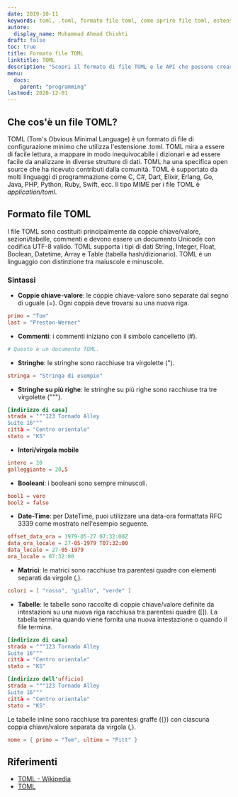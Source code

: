 ```yaml
---
date: 2019-10-11
keywords: toml, .toml, formato file toml, come aprire file toml, estensione .toml, estensione toml
autore:
  display_name: Muhammad Ahmad Chishti
draft: false
toc: true
title: Formato file TOML
linktitle: TOML
description: "Scopri il formato di file TOML e le API che possono creare e aprire file TOML."
menu:
  docs:
    parent: "programming"
lastmod: 2020-12-01
---
```


## Che cos'è un file TOML? ##

TOML (Tom's Obvious Minimal Language) è un formato di file di configurazione minimo che utilizza l'estensione .toml. TOML mira a essere di facile lettura, a mappare in modo inequivocabile i dizionari e ad essere facile da analizzare in diverse strutture di dati. TOML ha una specifica open source che ha ricevuto contributi dalla comunità. TOML è supportato da molti linguaggi di programmazione come C, C#, Dart, Elixir, Erlang, Go, Java, PHP, Python, Ruby, Swift, ecc. Il tipo MIME per i file TOML è *application/toml*.


## Formato file TOML ##

I file TOML sono costituiti principalmente da coppie chiave/valore, sezioni/tabelle, commenti e devono essere un documento Unicode con codifica UTF-8 valido. TOML supporta i tipi di dati String, Integer, Float, Boolean, Datetime, Array e Table (tabella hash/dizionario). TOML è un linguaggio con distinzione tra maiuscole e minuscole.

### Sintassi ###

- **Coppie chiave-valore**: le coppie chiave-valore sono separate dal segno di uguale (=). Ogni coppia deve trovarsi su una nuova riga.

```toml
primo = "Tom"
last = "Preston-Werner"
```

- **Commenti**: i commenti iniziano con il simbolo cancelletto (#).

```toml
# Questo è un documento TOML.
```

- **Stringhe**: le stringhe sono racchiuse tra virgolette (").

```toml
stringa = "Stringa di esempio"
```

- **Stringhe su più righe**: le stringhe su più righe sono racchiuse tra tre virgolette (""").

```toml
[indirizzo di casa]
strada = """123 Tornado Alley
Suite 16"""
città = "Centro orientale"
stato = "KS"
```

- **Interi/virgola mobile**

```toml
intero = 20
galleggiante = 20,5
```

- **Booleani**: i booleani sono sempre minuscoli.

```toml
bool1 = vero
bool2 = falso
```

- **Date-Time**: per DateTime, puoi utilizzare una data-ora formattata RFC 3339 come mostrato nell'esempio seguente.

```toml
offset_data_ora = 1979-05-27 07:32:00Z
data_ora_locale = 27-05-1979 T07:32:00
data_locale = 27-05-1979
ora_locale = 07:32:00
```

- **Matrici**: le matrici sono racchiuse tra parentesi quadre con elementi separati da virgole (,).

```toml
colori = [ "rosso", "giallo", "verde" ]
```

- **Tabelle**: le tabelle sono raccolte di coppie chiave/valore definite da intestazioni su una nuova riga racchiusa tra parentesi quadre ([]). La tabella termina quando viene fornita una nuova intestazione o quando il file termina.

```toml
[indirizzo di casa]
strada = """123 Tornado Alley
Suite 16"""
città = "Centro orientale"
stato = "KS"

[indirizzo dell'ufficio]
strada = """123 Tornado Alley
Suite 16"""
città = "Centro orientale"
stato = "KS"
```

Le tabelle inline sono racchiuse tra parentesi graffe ({}) con ciascuna coppia chiave/valore separata da virgola (,).

```toml
nome = { primo = "Tom", ultimo = "Pitt" }
```

## Riferimenti ##

- [TOML - Wikipedia](https://en.wikipedia.org/wiki/TOML)
- [TOML](https://toml.io/en/)

